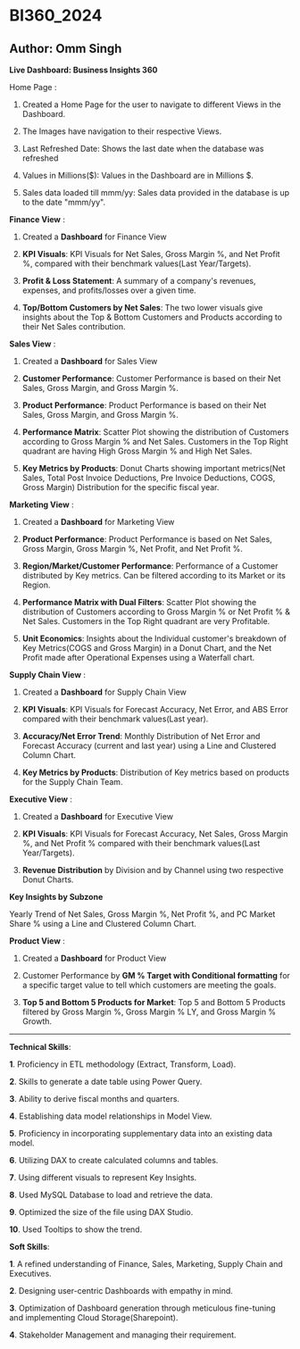 # BI360_2024
Author: Omm Singh
------------------------------------------------------------------------------------------------
**Live Dashboard: Business Insights 360**

Home Page :

1. Created a Home Page for the user to navigate to different Views in the Dashboard.

2. The Images have navigation to their respective Views.

3. Last Refreshed Date: Shows the last date when the database was refreshed

4. Values in Millions($):  Values in the Dashboard are in Millions $.

5. Sales data loaded till mmm/yy: Sales data provided in the database is up to the date "mmm/yy".

**Finance View** :

1. Created a **Dashboard** for Finance View

2. **KPI Visuals**: KPI Visuals for Net Sales, Gross Margin %, and Net Profit %, compared with their benchmark values(Last Year/Targets).

3. **Profit & Loss Statement**: A summary of a company's revenues, expenses, and profits/losses over a given time.

4. **Top/Bottom Customers by Net Sales**: The two lower visuals give insights about the Top & Bottom Customers and Products according to their Net Sales contribution.

**Sales View** :

1. Created a **Dashboard** for Sales View

2. **Customer Performance**: Customer Performance is based on their Net Sales, Gross Margin, and Gross Margin %.

3. **Product Performance**: Product Performance is based on their Net Sales, Gross Margin, and Gross Margin %.

4. **Performance Matrix**: Scatter Plot showing the distribution of Customers according to Gross Margin % and Net Sales. Customers in the Top Right quadrant are having High Gross Margin % and High Net Sales.

5. **Key Metrics by Products**: Donut Charts showing important metrics(Net Sales, Total Post Invoice Deductions, Pre Invoice Deductions, COGS, Gross Margin) Distribution for the specific fiscal year.

**Marketing View** :

1. Created a **Dashboard** for Marketing View

2. **Product Performance**: Product Performance is based on Net Sales, Gross Margin, Gross Margin %, Net Profit, and Net Profit %.

3. **Region/Market/Customer Performance**: Performance of a Customer distributed by Key metrics. Can be filtered according to its Market or its Region.

4. **Performance Matrix with Dual Filters**: Scatter Plot showing the distribution of Customers according to Gross Margin % or Net Profit % & Net Sales. Customers in the Top Right quadrant are very Profitable.

5. **Unit Economics**: Insights about the Individual customer's breakdown of Key Metrics(COGS and Gross Margin) in a Donut Chart, and the Net Profit made after Operational Expenses using a Waterfall chart.

**Supply Chain View** :

1. Created a **Dashboard** for Supply Chain View

2. **KPI Visuals**: KPI Visuals for Forecast Accuracy, Net Error, and ABS Error compared with their benchmark values(Last year).

3. **Accuracy/Net Error Trend**: Monthly Distribution of Net Error and Forecast Accuracy (current and last year) using a Line and Clustered Column Chart.

4. **Key Metrics by Products**: Distribution of Key metrics based on products for the Supply Chain Team.

**Executive View** :

1. Created a **Dashboard** for Executive View

2. **KPI Visuals**: KPI Visuals for Forecast Accuracy, Net Sales, Gross Margin %, and Net Profit % compared with their benchmark values(Last Year/Targets).

3. **Revenue Distribution** by Division and by Channel using two respective Donut Charts.

**Key Insights by Subzone**

Yearly Trend of Net Sales, Gross Margin %, Net Profit %, and PC Market Share % using a Line and Clustered Column Chart.

**Product View** :

1. Created a **Dashboard** for Product View

2. Customer Performance by **GM % Target with Conditional formatting** for a specific target value to tell which customers are meeting the goals.

3. **Top 5 and Bottom 5 Products for Market**: Top 5 and Bottom 5 Products filtered by Gross Margin %, Gross Margin % LY, and Gross Margin % Growth.
--------------------------------------------------------------------------------------
**Technical Skills**:

**1**. Proficiency in ETL methodology (Extract, Transform, Load).
 
**2**. Skills to generate a date table using Power Query.
 
**3**. Ability to derive fiscal months and quarters.
 
**4**.  Establishing data model relationships in Model View.

**5**. Proficiency in incorporating supplementary data into an existing data model.

**6**. Utilizing DAX to create calculated columns and tables.

**7**. Using different visuals to represent Key Insights.

**8**. Used MySQL Database to load and retrieve the data.

**9**. Optimized the size of the file using DAX Studio.

**10**. Used Tooltips to show the trend.

**Soft Skills**:
 
**1**. A refined understanding of Finance, Sales, Marketing, Supply Chain and Executives.

**2**. Designing user-centric Dashboards with empathy in mind.

**3**. Optimization of Dashboard generation through meticulous fine-tuning and implementing Cloud Storage(Sharepoint).

**4**. Stakeholder Management and managing their requirement.

